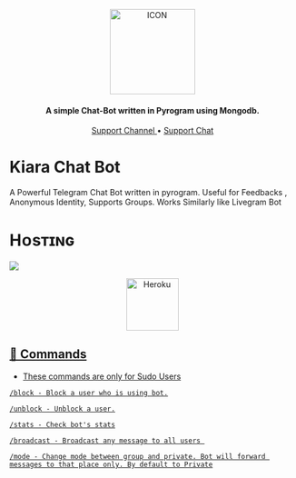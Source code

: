 <p align="center"><img src="https://telegra.ph/file/131f9a2123cd50386f8ca.jpg" alt="ICON" width="150" height="150"/></p>

<h4 align="center">
    A simple Chat-Bot written in Pyrogram using Mongodb.
</h4>
<p align="center">
    <a href="https://t.me/Team_Bot_Update"> Support Channel </a> •
    <a href="https://t.me/Team_Bot_Support"> Support Chat </a> 
</p>
    

# Kiara Chat Bot
A Powerful Telegram Chat Bot written in pyrogram. Useful for Feedbacks , Anonymous Identity, Supports Groups. Works Similarly like Livegram Bot

# Hᴏsᴛɪɴɢ
  <img src="https://readme-typing-svg.herokuapp.com?color=F77247&width=420&lines=Click+the+button+below+to+deploy+Kiara+Chat+Bot+on+Heroku;Click+the+button+below+to+deploy+Kiara+Chat+Bot+on+Heroku%E2%9D%A4%EF%B8%8F">
</p>

<p align="center"><a href="https://heroku.com/deploy?template=https://github.com/Team-Bot2/Kiara-ChatBot"><img align="center" alt="Heroku" width="92px" src="https://www.nicepng.com/png/full/223-2233246_heroku-logo-salesforce-heroku.png"></p>



## 🔗 Commands

- These commands are only for Sudo Users
```
/block - Block a user who is using bot.

/unblock - Unblock a user.

/stats - Check bot's stats

/broadcast - Broadcast any message to all users 

/mode - Change mode between group and private. Bot will forward messages to that place only. By default to Private
```


